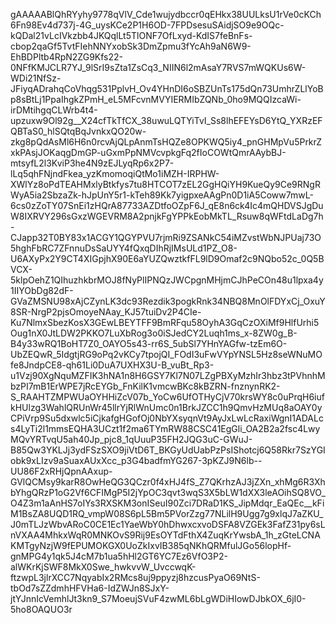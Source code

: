 gAAAAABlQhRYyhy9778qVlV_Cde1wujydbccr0qEHkx38UULksU1rVe0cKCh6Fn98Ev4d737j-4G_uysKCe2P1H6OD-7FPDsesuSAidjSO9e9OQc-kQDal21vLcIVkzbb4JKQqlLt5TlONF7OfLxyd-KdIS7feBnFs-cbop2qaGf5TvtFIehNNYxobSk3DmZpmu3fYcAh9aN6W9-EhBDPltb4RpN2ZG9Kfs22-0NFfKMJCLR7YJ_9lSrI9sZta1ZsCq3_NIIN6l2mAsaY7RVS7mWQKUs6W-WDi21NfSz-JFiyqADrahqCoVhqg531PplvH_Ov4YHnDI6oSBZUnTs175dQn73UmhrZLlYoBp8sBtLj1PpaIhgkZPmH_eL5MFcvnMVYIERMIbZQNb_0ho9MQQIzcaWi-irDMtihgqCLWrb4t4-upzuxw9Ol92g__X24cfTkTfCX_38uwuLQTYiTvI_Ss8lhEFEYsD6YtQ_YXRzEFQBTaS0_hlSQtqBqJvnkxQO20w-zkg8pQdAsMl6H6n0rcvAjQLpAnmTsHQZe8OPKWQ5iy4_pnGHMpVu5PrkrZxkPAsjJOKaqgDmGP-uGxmPpNMVcvpkgFq2fIoCOWtQmrAAybBJ-mtsyfL2l3KviP3he4N9zEJLyqRp6x2P7-lLq5qhFNjndFkea_yzKmomoqiQtMo1iMZH-IRPHW-XWlYz8oPdTEAHMxlyBtkfys7tu8HTCOT7zEL2GgHQiYH9KueQy9Ce9RNgRWyA5ia2SbzaZk-hJpUnY5r1-kTeh89Kk7yigpxeAAgPn0D1iA5Coww7mwL-6cs0zZoTY07SnEi1zHQrA87733AZDtfoOZpF6J_qE8n6ck4Ic4mQHDVSJgDuW8IXRVY296sGxzWGEVRM8A2pnjkFgYPPkEobMkTL_Rsuw8qWFtdLaDg7h-CJapp32T0BY83x1ACGY1QGYPVU7rjmRi9ZSANkC54iMZvstWbNJPUaj73O5hghFbRC7ZFnnuDsSaUYY4fQxqDIhRjIMsULd1PZ_O8-U6AXyPx2Y9CT4XIGpjhX90E6aYUZQwztkfFL9lD9Omaf2c9NQbo52c_0Q5BVCX-5klpOehZ1QIhuzhkbrMOJ8fNyPlIPNQzJWCpgnMHjmCJhPeCOn48u1lpxa4y1IIYObDg82dF-GVaZMSNU98xAjCZynLK3dc93Rezdik3pogkRnk34NBQ8MnOlFDYxCj_OxuY8SR-NrgP2pjsOmoyeNAay_KJ57tuiDv2P4CIe-Ku7NlmxSbezKosX3GEwLBEYTFF9BmRFqu58OyhA3GqCzOXiMf9HlfUrhi5Oug1nX0JtLDW2PKKO7LuXbRog3o0iSJedCY2Luqh1ms_x-8ZW0g_B-B4y33wRQ1BoHT7Z0_OAYO5s43-rr6S_5ubSl7YHnYAGfw-tzEm6O-UbZEQwR_5IdgtjRG9oPq2vKCy7tpojQI_FOdI3uFwVYpYNSL5Hz8seWNuMOfe8JndpCE8-qh61Li0DuA7UXHX3U-B_vuBt_Rp3-u1Vzj90XgNquMZFIK3hNA1n8H6GSY7Kl7N07LZgPBXyMzhIr3hbz3tPVhnhMbzPI7mB1ErWPE7jRcEYGb_FnKilK1vmcwBKc8kBZRN-fnznynRK2-S_RAAHTZMPWUaOYHHiZcV07b_YoCw6UfOTHyCjV70krsWY8c0uPrqH6iufkHUlzg3WahlQRUnWr45llrYjRlWnUmc0n1BrkJZCC1h9QmvHzMUq8aOAY0yCPiVrp9Su5dxwlc5iCjkafgHGofOj0NbYXsyqnVt9AyJxLwLcRaxiWgnI1ADALcs4LyTi2l1mmsEQHA3UCzt1f2ma6TYmRW88CSC41EgGli_OA2B2a2fsc4LwyMQvYRTvqU5ah40Jp_pjc8_1qUuuP35FH2JQG3uC-GWuJ-B85Qw3YKLJj3ydFSzSXO9jiVtD6T_BKGyUdUabPzPsIShotcj6Q58Rkr7SzYGIobk9xLIzv9aSuaxAUxXcc_p3G4badfmYG267-3pKZJ9N6lb--UU86F2xRHjQpnAAxup-GVlQCMsy9karR8OwHeQG3QCzr0f4xHJ4fS_Z7QKrhzAJ3jZXn_xhMg6R3XhbYhgQRzP1oG2Vf6CFIMgP5I2jYpOC3qvt3wqS3X5bLW1dXX3leAOihSQ8VO_O4Z3m1aAnHS7oIYs3RXSKM3onISeuI90Zci7DRaD1KS_JipMdqr_EaQEc__kFiM1BsZA8UQD1RQ_vmpW08S6pL5Bm5PVorZzg77NLilH9Ugg7g9xlqJ7aZKU_J0mTLJzWbvARoC0CE1Ec1YaeWbY0hDhwxcxvoDSFA8VZGEk3FafZ31py6sLnVXAA4MhkxWqR0MNKOvS9Rij9EsOYTdFthX4ZuqKrYwsbA_1h_zGteLCNAKMTgyNzjW9fEPUMOKGX0UoZkIxvIB385qNKhQRMfulJGo56lopHf-gnMPG4y1qk5J4cM7b1ua5hHl2GT6YC7Ez6VfO3P2-alWKrKjSWF8MkX0Swe_hwkvvW_UvccwqK-ftzwpL3jlrXCC7NqyabIx2RMcs8uj9ppyzj8hzcusPyaO69NtS-tbOd7sZZdmhHFVHa6-IdZWJn8SJxY-jtYJnnIcVemhlJt3kn9_S7MoeujSVuF4zwML6bLgWDiHIowDJbkOX_6jI0-5ho8OAQUO3r